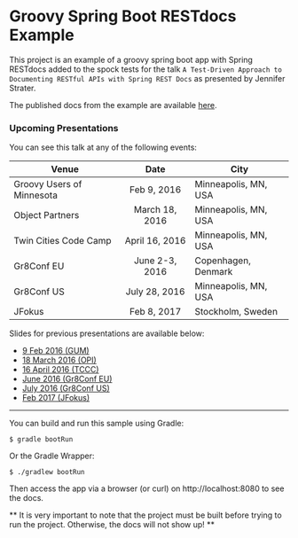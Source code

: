 # Groovy Spring Boot RESTdocs Example

This project is an example of a groovy spring boot app with Spring RESTdocs added to the spock tests for the talk `A Test-Driven Approach to Documenting RESTful APIs with Spring REST Docs` as presented by Jennifer Strater.

The published docs from the example are available [here](http://jlstrater.github.io/groovy-spring-boot-restdocs-example/).

### Upcoming Presentations

You can see this talk at any of the following events:

| Venue         | Date          | City  |
| ------------- |:-------------:|-----|
|Groovy Users of Minnesota | Feb 9, 2016 | Minneapolis, MN, USA
| Object Partners | March 18, 2016 | Minneapolis, MN, USA
| Twin Cities Code Camp | April 16, 2016 | Minneapolis, MN, USA
| Gr8Conf EU | June 2-3, 2016 | Copenhagen, Denmark
| Gr8Conf US | July 28, 2016 | Minneapolis, MN, USA
| JFokus | Feb 8, 2017 | Stockholm, Sweden

Slides for previous presentations are available below:

* [9 Feb 2016 (GUM)](https://speakerdeck.com/jlstrater/test-driven-approaches-to-documenting-restful-apis)
* [18 March 2016 (OPI)](https://speakerdeck.com/jlstrater/a-test-driven-approach-to-documenting-restful-apis-with-spring-rest-docs)
* [16 April 2016 (TCCC)](https://speakerdeck.com/jlstrater/test-driven-approaches-to-documenting-restful-apis-1)
* [June 2016 (Gr8Conf EU)](https://speakerdeck.com/jlstrater/a-test-driven-approach-to-documenting-restful-apis-with-spring-rest-docs-gr8conf-eu-2016)
* [July 2016 (Gr8Conf US)](https://speakerdeck.com/jlstrater/a-test-driven-approach-to-documenting-restful-apis-with-spring-rest-docs-gr8conf-us)
* [Feb 2017 (JFokus)](https://speakerdeck.com/jlstrater/test-driven-docs-jfokus-2017)

-----

You can build and run this sample using Gradle:

```
$ gradle bootRun
```

Or the Gradle Wrapper:

```
$ ./gradlew bootRun
```

Then access the app via a browser (or curl) on http://localhost:8080 to see the docs.

** It is very important to note that the project must be built before trying to run the project. Otherwise, the docs will not show up! **
